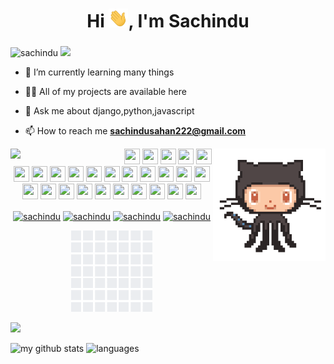 <h1 align="center">Hi <img src="https://github.com/sachindusahan/sachindusahan/blob/main/assets/Hi.gif" height="30px" />, I'm Sachindu</h1>
<h3 align="center"></h3>

<p align="left">
  <img src="https://komarev.com/ghpvc/?username=sachindusahan" alt="sachindu" />
  <a href="mailto:sachindusahan222@gmail.com"><img src='https://img.shields.io/badge/Gmail-mail%20me-red' /></a>
</p>

 
<p align="left">
  
- 🌱 I’m currently learning many things

- 👨‍💻 All of my projects are available here

- 💬 Ask me about django,python,javascript

- 📫 How to reach me **sachindusahan222@gmail.com**
</p>
  <p align:left><img align="left" src="https://user-images.githubusercontent.com/627794/87238688-cd69cc00-c3d3-11ea-99f4-812dfd665b38.gif" width="180"><img align="right" src="https://github.com/sachindusahan/sachindusahan/blob/main/assets/87202985-820dcb80-c2b6-11ea-9f56-7ec461c497c3.gif" width="180">
</p>




<p align="center">

<img src="https://devicon.dev/devicon.git/icons/ruby/ruby-original.svg" width="25px" height="25px"/>
<img src="https://devicon.dev/devicon.git/icons/angularjs/angularjs-original.svg" width="25px" height="25px"/>
<img src="https://devicon.dev/devicon.git/icons/scala/scala-original.svg" width="25px" height="25px"/>

<img src="https://devicon.dev/devicon.git/icons/swift/swift-original.svg" width="25px" height="25px"/>
<img src="https://devicon.dev/devicon.git/icons/ubuntu/ubuntu-plain.svg" width="25px" height="25px"/>
<img src="https://devicon.dev/devicon.git/icons/gitlab/gitlab-original.svg" width="25px" height="25px"/>

<img src="https://devicon.dev/devicon.git/icons/javascript/javascript-original.svg" width="25px" height="25px"/>
<img src="https://devicon.dev/devicon.git/icons/python/python-original.svg" width="25px" height="25px"/>

<img src="https://devicon.dev/devicon.git/icons/nodejs/nodejs-original.svg" width="25px" height="25px"/>
<img src="https://devicon.dev/devicon.git/icons/vuejs/vuejs-original.svg" width="25px" height="25px"/>
<img src="https://devicon.dev/devicon.git/icons/android/android-original.svg" width="25px" height="25px"/>

<img src="https://devicon.dev/devicon.git/icons/electron/electron-original.svg" width="25px" height="25px"/>
<img src="https://devicon.dev/devicon.git/icons/c/c-original.svg" width="25px" height="25px"/>
<img src="https://devicon.dev/devicon.git/icons/react/react-original.svg" width="25px" height="25px"/>
<img src="https://devicon.dev/devicon.git/icons/windows8/windows8-original.svg" width="25px" height="25px"/>
<img src="https://devicon.dev/devicon.git/icons/typescript/typescript-original.svg" width="25px" height="25px"/>
<img src="https://devicon.dev/devicon.git/icons/krakenjs/krakenjs-original.svg" width="25px" height="25px"/>
<img src="https://devicon.dev/devicon.git/icons/java/java-original.svg" width="25px" height="25px"/>
<img src="https://devicon.dev/devicon.git/icons/go/go-original.svg" width="25px" height="25px"/>
<img src="https://devicon.dev/devicon.git/icons/php/php-original.svg" width="25px" height="25px"/>

<img src="https://devicon.dev/devicon.git/icons/csharp/csharp-original.svg" width="25px" height="25px"/>
<img src="https://devicon.dev/devicon.git/icons/cplusplus/cplusplus-original.svg" width="25px" height="25px"/>

<img src="https://devicon.dev/devicon.git/icons/github/github-original.svg" width="25px" height="25px"/>
<img src="https://devicon.dev/devicon.git/icons/apple/apple-original.svg" width="25px" height="25px"/>
<img src="https://devicon.dev/devicon.git/icons/rust/rust-plain.svg" width="25px" height="25px"/>
<img src="https://devicon.dev/devicon.git/icons/atom/atom-original.svg" width="25px" height="25px"/>


<p align="center">
<a href="ttps://lk.linkedin.com/in/sachindu-saha" target="blank"><img align="center" src="https://cdn.jsdelivr.net/npm/simple-icons@3.0.1/icons/linkedin.svg" alt="sachindu" height="30" width="30" /></a>
<a href="https://stackoverflow.com/users/13858981/sachindu-sahan" target="blank"><img align="center" src="https://cdn.jsdelivr.net/npm/simple-icons@3.0.1/icons/stackoverflow.svg" alt="sachindu" height="30" width="30" /></a>
<a href="" target="blank"><img align="center" src="https://cdn.jsdelivr.net/npm/simple-icons@3.0.1/icons/instagram.svg" alt="sachindu" height="30" width="30" /></a>
<a href="tps://www.youtube.com/channel/UCet96rbAggXfTlJ0vZIhAPg" target="blank"><img align="center" src="https://cdn.jsdelivr.net/npm/simple-icons@3.0.1/icons/youtube.svg" alt="sachindu" height="30" width="30" /></a>
</p>


<p align='center'><img src="https://github.com/sachindusahan/sachindusahan/blob/main/assets/github_wall.gif" height="130px" /></p>




<p align="left">
        <img src="https://github-profile-trophy.vercel.app/?username=sachindusahan&column=7&theme=white"/>



<img src="https://github-readme-stats.vercel.app/api?username=sachindusahan&show_icons=true&theme=white" alt="my github stats" width="420"/>&nbsp;<img src="https://github-readme-stats.vercel.app/api/top-langs/?username=sachindusahan&layout=compact&theme=white" alt="languages" height="165">
</p>


